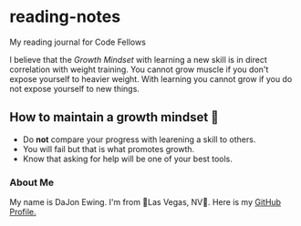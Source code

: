 #  reading-notes

My reading journal for Code Fellows 

I believe that the *Growth Mindset* with learning a new skill is in direct correlation with weight training. You cannot grow muscle if you don't expose yourself to heavier weight. With learning you cannot grow if you do not expose yourself to new things.

## How to maintain a growth mindset :muscle: 
* Do **not** compare your progress with learening a skill to others.
* You will fail but that is what promotes growth.
* Know that asking for help will be one of your best tools.

### About Me
My name is DaJon Ewing. I'm from :game_die:Las Vegas, NV:game_die:. Here is my [GitHub Profile.](https://github.com/nojadzworld)

